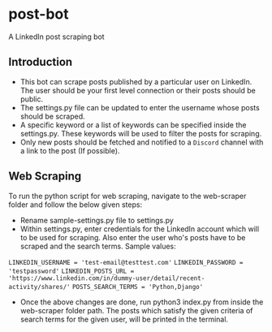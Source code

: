 # post-bot
A LinkedIn post scraping bot

## Introduction
- This bot can scrape posts published by a particular user on LinkedIn. The user should be your first level connection or their posts should be public.
- The settings.py file can be updated to enter the username whose posts should be scraped.
- A specific keyword or a list of keywords can be specified inside the settings.py. These keywords will be used to filter the posts for scraping.
- Only new posts should be fetched and notified to a `Discord` channel with a link to the post (If possible).

## Web Scraping
To run the python script for web scraping, navigate to the web-scraper folder and follow the below given steps:

- Rename sample-settings.py file to settings.py
- Within settings.py, enter credentials for the LinkedIn account which will to be used for scraping. Also enter the user who's posts have to be scraped and the search terms. Sample values:

`LINKEDIN_USERNAME = 'test-email@testtest.com'`
`LINKEDIN_PASSWORD = 'testpassword'`
`LINKEDIN_POSTS_URL = 'https://www.linkedin.com/in/dummy-user/detail/recent-activity/shares/'`
`POSTS_SEARCH_TERMS = 'Python,Django'`

- Once the above changes are done, run python3 index.py from inside the web-scraper folder path. The posts which satisfy the given criteria of search terms for the given user, will be printed in the terminal.
